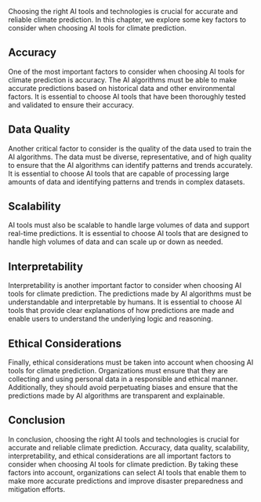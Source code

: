 

Choosing the right AI tools and technologies is crucial for accurate and reliable climate prediction. In this chapter, we explore some key factors to consider when choosing AI tools for climate prediction.

Accuracy
--------

One of the most important factors to consider when choosing AI tools for climate prediction is accuracy. The AI algorithms must be able to make accurate predictions based on historical data and other environmental factors. It is essential to choose AI tools that have been thoroughly tested and validated to ensure their accuracy.

Data Quality
------------

Another critical factor to consider is the quality of the data used to train the AI algorithms. The data must be diverse, representative, and of high quality to ensure that the AI algorithms can identify patterns and trends accurately. It is essential to choose AI tools that are capable of processing large amounts of data and identifying patterns and trends in complex datasets.

Scalability
-----------

AI tools must also be scalable to handle large volumes of data and support real-time predictions. It is essential to choose AI tools that are designed to handle high volumes of data and can scale up or down as needed.

Interpretability
----------------

Interpretability is another important factor to consider when choosing AI tools for climate prediction. The predictions made by AI algorithms must be understandable and interpretable by humans. It is essential to choose AI tools that provide clear explanations of how predictions are made and enable users to understand the underlying logic and reasoning.

Ethical Considerations
----------------------

Finally, ethical considerations must be taken into account when choosing AI tools for climate prediction. Organizations must ensure that they are collecting and using personal data in a responsible and ethical manner. Additionally, they should avoid perpetuating biases and ensure that the predictions made by AI algorithms are transparent and explainable.

Conclusion
----------

In conclusion, choosing the right AI tools and technologies is crucial for accurate and reliable climate prediction. Accuracy, data quality, scalability, interpretability, and ethical considerations are all important factors to consider when choosing AI tools for climate prediction. By taking these factors into account, organizations can select AI tools that enable them to make more accurate predictions and improve disaster preparedness and mitigation efforts.

